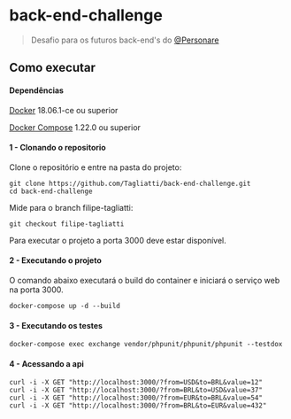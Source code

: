 # back-end-challenge

> Desafio para os futuros back-end's do [@Personare](https://github.com/Personare)

## Como executar


#### Dependências

[Docker](https://docs.docker.com/install/) 18.06.1-ce ou superior

[Docker Compose](https://docs.docker.com/compose/install/) 1.22.0 ou superior

#### 1 - Clonando o repositorio

Clone o repositório e entre na pasta do projeto:

```
git clone https://github.com/Tagliatti/back-end-challenge.git
cd back-end-challenge
```

Mide para o branch filipe-tagliatti:

```
git checkout filipe-tagliatti
```

Para executar o projeto a porta 3000 deve estar disponível.

#### 2 - Executando o projeto

O comando abaixo executará o build do container e iniciará o serviço web na porta 3000.

```
docker-compose up -d --build
```

#### 3 - Executando os testes

```
docker-compose exec exchange vendor/phpunit/phpunit/phpunit --testdox
```

#### 4 - Acessando a api

```
curl -i -X GET "http://localhost:3000/?from=USD&to=BRL&value=12"
curl -i -X GET "http://localhost:3000/?from=BRL&to=USD&value=37"
curl -i -X GET "http://localhost:3000/?from=EUR&to=BRL&value=54"
curl -i -X GET "http://localhost:3000/?from=BRL&to=EUR&value=432"
```
